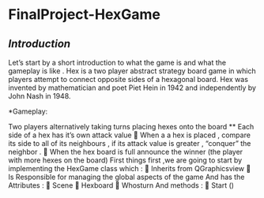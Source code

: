 # FinalProject-HexGame

*<h2>Introduction</h2>*

Let’s start by a short introduction to what the game is and what the gameplay is like .
Hex is a two player abstract strategy board game in which players attempt to connect opposite sides
of a hexagonal board. Hex was invented by mathematician and poet Piet Hein in 1942 and
independently by John Nash in 1948.

*Gameplay:

Two players alternatively taking turns placing hexes onto the board
** Each side of a hex has it’s own attack value
 When a a hex is placed , compare its side to all of its neighbours , if its attack value is greater
, “conquer” the neighbor .
 When the hex board is full announce the winner (the player with more hexes on the board)
First things first ,we are going to start by implementing the HexGame class which :
 Inherits from QGraphicsview
 Is Responsible for managing the global aspects of the game
And has the Attributes :
 Scene
 Hexboard
 Whosturn
And methods :
 Start () 
